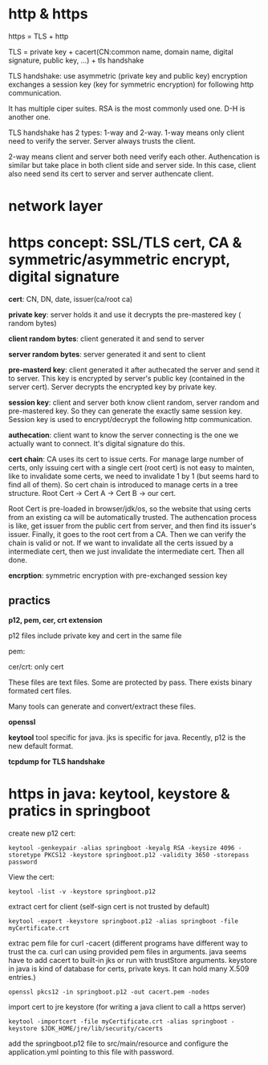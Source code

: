 # http & https

https = TLS + http

TLS = private key + cacert(CN:common name, domain name, digital signature,
public key, ...) + tls handshake

TLS handshake: use asymmetric (private key and public key) encryption exchanges
a session key (key for symmetric encryption) for following http communication.

It has multiple ciper suites. RSA is the most commonly used one. D-H is another
one.

TLS handshake has 2 types: 1-way and 2-way.
1-way means only client need to verify the server. Server always trusts the
client.

2-way means client and server both need verify each other. Authencation is
similar but take place in both client side and server side. In this case, client
also need send its cert to server and server authencate client.

# network layer

# https concept: SSL/TLS cert, CA & symmetric/asymmetric encrypt, digital signature

**cert**: CN, DN, date, issuer(ca/root ca)

**private key**: server holds it and use it decrypts the pre-mastered key (
random bytes)

**client random bytes**: client generated it and send to server

**server random bytes**: server generated it and sent to client

**pre-masterd key**: client generated it after authecated the server and send it
to server. This key is encrypted by server's public key (contained in the server
cert). Server decrypts the encrypted key by private key.

**session key**: client and server both know client random, server random and
pre-mastered key. So they can generate the exactly same session key. Session key
is used to encrypt/decrypt the following http communication.

**authecation**: client want to know the server connecting is the one we
actually want to connect. It's digital signature do this.

**cert chain**: CA uses its cert to issue certs. For manage large number of
certs, only issuing cert with a single cert (root cert) is not easy to mainten,
like to invalidate some certs, we need to invalidate 1 by 1 (but seems hard to
find all of them). So cert chain is introduced to manage certs in a tree
structure. Root Cert -> Cert A -> Cert B -> our cert.

Root Cert is pre-loaded in browser/jdk/os, so the website that using certs from
an existing ca will be automatically trusted. The authencation process is like,
get issuer from the public cert from server, and then find its issuer's issuer.
Finally, it goes to the root cert from a CA. Then we can verify the chain is
valid or not. If we want to invalidate all the certs issued by a intermediate
cert, then we just invalidate the intermediate cert. Then all done.

**encrption**: symmetric encryption with pre-exchanged session key

## practics

**p12, pem, cer, crt extension**

p12 files include private key and cert in the same file

pem:

cer/crt: only cert

These files are text files. Some are protected by pass. There exists binary
formated cert files.

Many tools can generate and convert/extract these files.

**openssl**

**keytool**
tool specific for java. jks is specific for java. Recently, p12 is the new
default format.

**tcpdump for TLS handshake**

# https in java: keytool, keystore & pratics in springboot

create new p12 cert:

```
keytool -genkeypair -alias springboot -keyalg RSA -keysize 4096 -storetype PKCS12 -keystore springboot.p12 -validity 3650 -storepass password 
```

View the cert:

```
keytool -list -v -keystore springboot.p12 
```

extract cert for client (self-sign cert is not trusted by default)

```
keytool -export -keystore springboot.p12 -alias springboot -file myCertificate.crt
```

extrac pem file for curl -cacert (different programs have different way to trust
the ca. curl can using provided pem files in arguments. java seems have to add
cacert to built-in jks or run with trustStore arguments. keystore in java is
kind of database for certs, private keys. It can hold many X.509 entries.)

```
openssl pkcs12 -in springboot.p12 -out cacert.pem -nodes   
```

import cert to jre keystore (for writing a java client to call a https server)

```
keytool -importcert -file myCertificate.crt -alias springboot -keystore $JDK_HOME/jre/lib/security/cacerts
```

add the springboot.p12 file to src/main/resource and configure the
application.yml pointing to this file with password.

